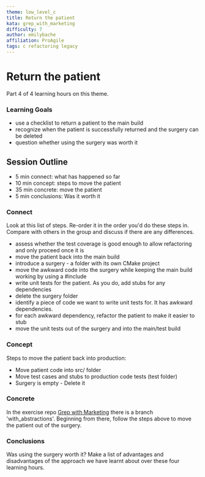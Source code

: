 ```yaml
---
theme: low_level_c
title: Return the patient
kata: grep_with_marketing
difficulty: 7
author: emilybache
affiliation: ProAgile
tags: c refactoring legacy
---
```


# Return the patient

Part 4 of 4 learning hours on this theme.

### Learning Goals
- use a checklist to return a patient to the main build
- recognize when the patient is successfully returned and the surgery can be deleted
- question whether using the surgery was worth it

## Session Outline

* 5 min connect: what has happened so far
* 10 min concept: steps to move the patient
* 35 min concrete: move the patient
* 5 min conclusions: Was it worth it

### Connect
Look at this list of steps. Re-order it in the order you'd do these steps in. Compare with others in the group and discuss if there are any differences.

- assess whether the test coverage is good enough to allow refactoring and only proceed once it is
- move the patient back into the main build
- introduce a surgery - a folder with its own CMake project
- move the awkward code into the surgery while keeping the main build working by using a #include
- write unit tests for the patient. As you do, add stubs for any dependencies
- delete the surgery folder
- identify a piece of code we want to write unit tests for. It has awkward dependencies.
- for each awkward dependency, refactor the patient to make it easier to stub
- move the unit tests out of the surgery and into the main/test build


### Concept
Steps to move the patient back into production:
- Move patient code into src/ folder
- Move test cases and stubs to production code tests (test folder)
- Surgery is empty - Delete it

### Concrete
In the exercise repo [Grep with Marketing](https://github.com/objarni/grep-with-marketing) there is a branch 'with_abstractions'. Beginning from there, follow the steps above to move the patient out of the surgery.

### Conclusions
Was using the surgery worth it? Make a list of advantages and disadvantages of the approach we have learnt about over these four learning hours.

